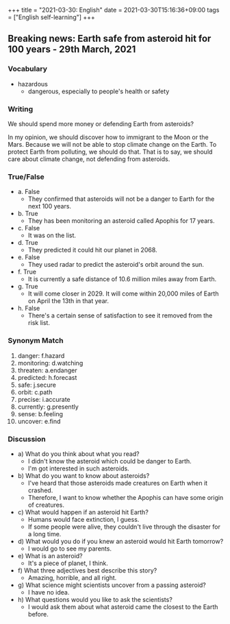 +++
title =  "2021-03-30: English"
date = 2021-03-30T15:16:36+09:00
tags = ["English self-learning"]
+++

## Breaking news: Earth safe from asteroid hit for 100 years - 29th March, 2021

### Vocabulary

* hazardous
    - dangerous, especially to people's health or safety

### Writing
We should spend more money or defending Earth from asteroids?

In my opinion, we should discover how to immigrant to the Moon or the Mars.
Because we will not be able to stop climate change on the Earth.
To protect Earth from polluting, we should do that. 
That is to say, we should care about climate change, not defending from asteroids.

### True/False

* a. False
    - They confirmed that asteroids will not be a danger to Earth for the next 100 years.
* b. True
    - They has been monitoring an asteroid called Apophis for 17 years.
* c. False
    - It was on the list.
* d. True
    - They predicted it could hit our planet in 2068.
* e. False
    - They used radar to predict the asteroid's orbit around the sun.
* f. True
    - It is currently a safe distance of 10.6 million miles away from Earth.
* g. True
    - It will come closer in 2029. It will come within 20,000 miles of Earth on April the 13th in that year.
* h. False
    - There's a certain sense of satisfaction to see it removed from the risk list.

### Synonym Match

1. danger: f.hazard
2. monitoring: d.watching
3. threaten: a.endanger
4. predicted: h.forecast
5. safe: j.secure
6. orbit: c.path
7. precise: i.accurate
8. currently: g.presently
9. sense: b.feeling
10. uncover: e.find

### Discussion

* a) What do you think about what you read?
    - I didn't know the asteroid which could be danger to Earth.
    - I'm got interested in such asteroids.
* b) What do you want to know about asteroids?
    - I've heard that those asteroids made creatures on Earth when it crashed.
    - Therefore, I want to know whether the Apophis can have some origin of creatures.
* c) What would happen if an asteroid hit Earth?
    - Humans would face extinction, I guess.
    - If some people were alive, they couldn't live through the disaster for a long time.
* d) What would you do if you knew an asteroid would hit Earth tomorrow?
    - I would go to see my parents. 
* e) What is an asteroid?
    - It's a piece of planet, I think.
* f) What three adjectives best describe this story?
    - Amazing, horrible, and all right. 
* g) What science might scientists uncover from a passing asteroid?
    - I have no idea.
* h) What questions would you like to ask the scientists?
    - I would ask them about what asteroid came the closest to the Earth before.
